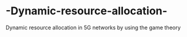 # -Dynamic-resource-allocation-
 Dynamic resource allocation in 5G networks by using the game theory
